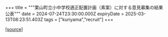 +++
title = """栗山町立小中学校適正配置計画（素案）に対する意見募集の結果公表"""
date = 2024-07-24T23:30:00.000Z
expiryDate = 2025-03-13T08:23:51.403Z
tags = ["kuriyama","recruit"]
+++


[[source]](https://www.town.kuriyama.hokkaido.jp/site/mirai/27350.html)

